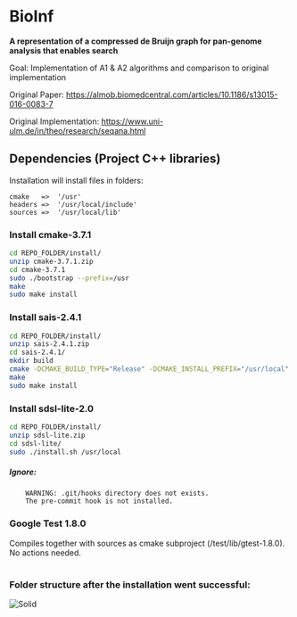 # BioInf
**A representation of a compressed de Bruijn graph for pan-genome analysis that enables search**

Goal: Implementation of A1 & A2 algorithms and comparison to original implementation 

Original Paper: https://almob.biomedcentral.com/articles/10.1186/s13015-016-0083-7

Original Implementation: https://www.uni-ulm.de/in/theo/research/seqana.html


## Dependencies (Project C++ libraries)
Installation will install files in folders:
```
cmake 	=>  '/usr'
headers =>  '/usr/local/include'
sources =>  '/usr/local/lib'
```

### Install cmake-3.7.1
```sh
cd REPO_FOLDER/install/
unzip cmake-3.7.1.zip
cd cmake-3.7.1
sudo ./bootstrap --prefix=/usr
make
sudo make install
```

### Install sais-2.4.1
```sh
cd REPO_FOLDER/install/
unzip sais-2.4.1.zip
cd sais-2.4.1/
mkdir build
cmake -DCMAKE_BUILD_TYPE="Release" -DCMAKE_INSTALL_PREFIX="/usr/local"
make
sudo make install
```

### Install sdsl-lite-2.0
```sh
cd REPO_FOLDER/install/
unzip sdsl-lite.zip
cd sdsl-lite/
sudo ./install.sh /usr/local
```

##### Ignore:
```
	WARNING: .git/hooks directory does not exists. 
	The pre-commit hook is not installed.
```

### Google Test 1.8.0

Compiles together with sources as cmake subproject (/test/lib/gtest-1.8.0). No actions needed.
#
### Folder structure after the installation went successful:

![Solid](http://www.deviantpics.com/images/2016/12/16/Selection_135.png)


